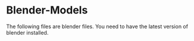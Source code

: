 # Blender-Models
The following files are blender files. You need to have the latest version of blender installed.
